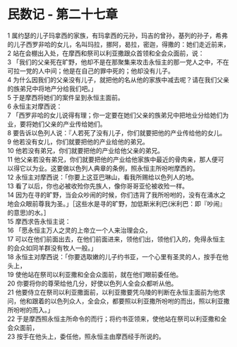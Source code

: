 # 民数记 - 第二十七章
  
 1 属约瑟的儿子玛拿西的家族，有玛拿西的元孙，玛吉的曾孙，基列的孙子，希弗的儿子西罗非哈的女儿，名叫玛拉，挪阿，曷拉，密迦，得撒的：她们走近前来，  
 2 站在会棚出入处，在摩西和祭司以利亚撒跟众首领和全会众面前，说：  
 3 「我们的父亲死在旷野，他却不是在那聚集来攻击永恒主的那一党人之中，不在可拉一党的人中间；他是在自己的罪中死的；他却没有儿子。  
 4 为什么因我们的父亲没有儿子，就把他的名从他的家族中减去呢？请在我们父亲的族弟兄中将地产分给我们吧。」  
 5 于是摩西将她们的案件呈到永恒主面前。  
 6 永恒主对摩西说：  
 7 「西罗非哈的女儿说得有理；你一定要在她们父亲的族弟兄中把地业分给她们为业，要将她们父亲的产业传给她们。  
 8 要告诉以色列人说：『人若死了没有儿子，你们就要把他的产业传给他的女儿。  
 9 他若没有女儿，你们就要把他的产业给他的弟兄。  
 10 他若没有弟兄，你们就要把他的产业给他父亲的弟兄。  
 11 他父亲若没有弟兄，你们就要把他的产业给他家族中最近的骨肉亲，那人便可以得它以为业。这要做以色列人典章的条例，照永恒主所吩咐摩西的。  
 12 永恒主对摩西说：「你要上这亚巴琳山，看我所赐给以色列人的地。  
 13 看了以后，你也必被收殓你先族人，像你哥哥亚伦被收殓一样。  
 14 因为在寻的旷野，当会众吵闹的时候，你们违背了我所吩咐的，没有在涌水之地会众眼前尊我为圣。」［这些水是寻的旷野，加低斯米利巴(米利巴：即『吵闹』的意思)的水。］  
 15 摩西求告永恒主说：  
 16 「愿永恒主万人之灵的上帝立一个人来治理会众，  
 17 可以在他们前面出去，在他们前面进来，领他们出，领他们入的，免得永恒主的会众如同羊群没有牧人一般。」  
 18 永恒主对摩西说：「你要选取嫩的儿子约书亚，一个心里有圣灵的人，按手在他头上，  
 19 使他站在祭司以利亚撒和全会众面前，就在他们眼前委任他。  
 20 你要将你的尊荣给他几分，好使以色列人全会众都听从他。  
 21 他要侍立在祭司以利亚撒面前，以利亚撒要凭乌陵的判断在永恒主面前为他求问，他和跟着的以色列众人，全会众，都要照以利亚撒所吩咐的而出，照以利亚撒所吩咐的而入。」  
 22 于是摩西照永恒主所命令的而行；将约书亚领来，使他站在祭司以利亚撒和全会众面前，  
 23 按手在他头上，委任他，照永恒主由摩西经手所说的。